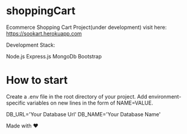 # shoppingCart
Ecommerce Shopping Cart Project(under development) visit here: https://sookart.herokuapp.com

Development Stack:

Node.js
Express.js 
MongoDb 
Bootstrap



# How to start
Create a .env file in the root directory of your project. Add environment-specific variables on new lines in the form of NAME=VALUE.

DB_URL='Your Database Url'
DB_NAME='Your Database Name'




Made with :heart: